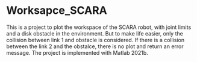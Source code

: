 # Worksapce_SCARA
This is a project to plot the workspace of the SCARA robot, with joint limits and a disk obstacle in the environment.
But to make life easier, only the collision between link 1 and obstacle is considered.
If there is a collision between the link 2 and the obstalce, there is no plot and return an error message.
The project is implemented with Matlab 2021b.
